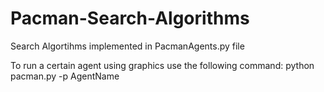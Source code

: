 # Pacman-Search-Algorithms

Search Algortihms implemented in PacmanAgents.py file

To run a certain agent using graphics use the following command:
python pacman.py -p AgentName

